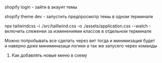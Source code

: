 shopify login - зайти в акаунт темы

shopify theme dev - запустить предпросмотр темы в одном терминале

npx tailwindcss -i ./src/taillwind.css -o ./assets/application.css --watch - включить слеженеи за изминениями классов в отдельном терминале

Можно попробывать все сделать через вит тогда и минимизация будет и наверно даже миниминазаци логики а так же запусего черех команды

1. Как добавлять новые миню в схему
